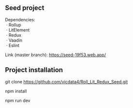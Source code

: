 ## Seed project

Dependencies:\
&nbsp;· Rollup\
&nbsp;· LitElement\
&nbsp;· Redux\
&nbsp;· Vaadin\
&nbsp;· Eslint

Link (master branch): https://seed-19f53.web.app/

## Project installation

git clone https://github.com/vicdata4/Roll_Lit_Redux_Seed.git

npm install

npm run dev








